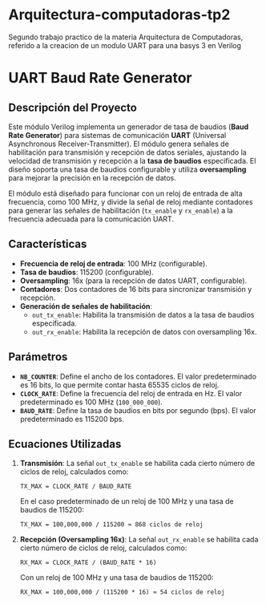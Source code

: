 # Arquitectura-computadoras-tp2
Segundo trabajo practico de la materia Arquitectura de Computadoras, referido a la creacion de un modulo UART para una basys 3 en Verilog

# UART Baud Rate Generator

## Descripción del Proyecto

Este módulo Verilog implementa un generador de tasa de baudios (**Baud Rate Generator**) para sistemas de comunicación **UART** (Universal Asynchronous Receiver-Transmitter). El módulo genera señales de habilitación para transmisión y recepción de datos seriales, ajustando la velocidad de transmisión y recepción a la **tasa de baudios** especificada. El diseño soporta una tasa de baudios configurable y utiliza **oversampling** para mejorar la precisión en la recepción de datos.

El módulo está diseñado para funcionar con un reloj de entrada de alta frecuencia, como 100 MHz, y divide la señal de reloj mediante contadores para generar las señales de habilitación (`tx_enable` y `rx_enable`) a la frecuencia adecuada para la comunicación UART.

## Características

- **Frecuencia de reloj de entrada**: 100 MHz (configurable).
- **Tasa de baudios**: 115200 (configurable).
- **Oversampling**: 16x (para la recepción de datos UART, configurable).
- **Contadores**: Dos contadores de 16 bits para sincronizar transmisión y recepción.
- **Generación de señales de habilitación**:
  - `out_tx_enable`: Habilita la transmisión de datos a la tasa de baudios especificada.
  - `out_rx_enable`: Habilita la recepción de datos con oversampling 16x.

## Parámetros

- **`NB_COUNTER`**: Define el ancho de los contadores. El valor predeterminado es 16 bits, lo que permite contar hasta 65535 ciclos de reloj.
- **`CLOCK_RATE`**: Define la frecuencia del reloj de entrada en Hz. El valor predeterminado es 100 MHz (`100_000_000`).
- **`BAUD_RATE`**: Define la tasa de baudios en bits por segundo (bps). El valor predeterminado es 115200 bps.

## Ecuaciones Utilizadas

1. **Transmisión**: La señal `out_tx_enable` se habilita cada cierto número de ciclos de reloj, calculados como:

   `TX_MAX = CLOCK_RATE / BAUD_RATE`

   En el caso predeterminado de un reloj de 100 MHz y una tasa de baudios de 115200:

   `TX_MAX = 100,000,000 / 115200 ≈ 868 ciclos de reloj`

2. **Recepción (Oversampling 16x)**: La señal `out_rx_enable` se habilita cada cierto número de ciclos de reloj, calculados como:

   `RX_MAX = CLOCK_RATE / (BAUD_RATE * 16)`

   Con un reloj de 100 MHz y una tasa de baudios de 115200:

   `RX_MAX = 100,000,000 / (115200 * 16) ≈ 54 ciclos de reloj`



